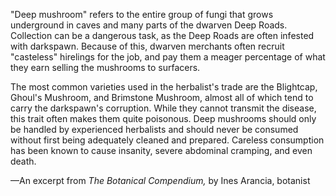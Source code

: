 "Deep mushroom" refers to the entire group of fungi that grows underground in caves and many parts of the dwarven Deep Roads. Collection can be a dangerous task, as the Deep Roads are often infested with darkspawn. Because of this, dwarven merchants often recruit "casteless" hirelings for the job, and pay them a meager percentage of what they earn selling the mushrooms to surfacers.

The most common varieties used in the herbalist's trade are the Blightcap, Ghoul's Mushroom, and Brimstone Mushroom, almost all of which tend to carry the darkspawn's corruption. While they cannot transmit the disease, this trait often makes them quite poisonous. Deep mushrooms should only be handled by experienced herbalists and should never be consumed without first being adequately cleaned and prepared. Careless consumption has been known to cause insanity, severe abdominal cramping, and even death.

—An excerpt from <i> The Botanical Compendium, </i> by Ines Arancia, botanist

